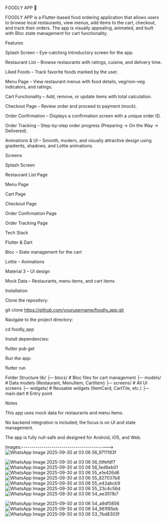 FOODLY APP 🍔

FOODLY APP is a Flutter-based food ordering application that allows users to browse local restaurants, view menus, add items to the cart, checkout, and track their orders. The app is visually appealing, animated, and built with Bloc state management for cart functionality.

Features

Splash Screen – Eye-catching introductory screen for the app.

Restaurant List – Browse restaurants with ratings, cuisine, and delivery time.

Liked Foods – Track favorite foods marked by the user.

Menu Page – View restaurant menus with food details, veg/non-veg indicators, and ratings.

Cart Functionality – Add, remove, or update items with total calculation.

Checkout Page – Review order and proceed to payment (mock).

Order Confirmation – Displays a confirmation screen with a unique order ID.

Order Tracking – Step-by-step order progress (Preparing → On the Way → Delivered).

Animations & UI – Smooth, modern, and visually attractive design using gradients, shadows, and Lottie animations.

Screens

Splash Screen

Restaurant List Page

Menu Page

Cart Page

Checkout Page

Order Confirmation Page

Order Tracking Page

Tech Stack

Flutter & Dart

Bloc – State management for the cart

Lottie – Animations

Material 3 – UI design

Mock Data – Restaurants, menu items, and cart items

Installation

Clone the repository:

git clone https://github.com/yourusername/foodly_app.git


Navigate to the project directory:

cd foodly_app


Install dependencies:

flutter pub get


Run the app:

flutter run

Folder Structure
lib/
 ├─ blocs/                 # Bloc files for cart management
 ├─ models/                # Data models (Restaurant, MenuItem, CartItem)
 ├─ screens/               # All UI screens
 ├─ widgets/               # Reusable widgets (ItemCard, CartTile, etc.)
 ├─ main.dart              # Entry point

Notes

This app uses mock data for restaurants and menu items.

No backend integration is included; the focus is on UI and state management.

The app is fully null-safe and designed for Android, iOS, and Web.

Images:------------------------------------------->
![WhatsApp Image 2025-09-30 at 03 06 56_9711193f](https://github.com/user-attachments/assets/10a84b8c-d2cc-4a5f-a3a6-9deed312b79d)


![WhatsApp Image 2025-09-30 at 03 06 56_fdfefdf7](https://github.com/user-attachments/assets/326ae8e0-0b59-43c5-ae12-e49866051714)
![WhatsApp Image 2025-09-30 at 03 06 56_1ed6eb01](https://github.com/user-attachments/assets/7a9449a0-b9eb-466f-be2d-13ee40369f66)
![WhatsApp Image 2025-09-30 at 03 06 55_e1e426d6](https://github.com/user-attachments/assets/ac1836d3-c0a6-4b17-98d0-3e6df9b24a81)
![WhatsApp Image 2025-09-30 at 03 06 55_827037b8](https://github.com/user-attachments/assets/b754b322-1af5-471f-b6df-4479b870d1a2)
![WhatsApp Image 2025-09-30 at 03 06 55_e42abcb9](https://github.com/user-attachments/assets/bfd3e122-f685-4bd8-8204-e615ac700aeb)
![WhatsApp Image 2025-09-30 at 03 06 55_23c4c56d](https://github.com/user-attachments/assets/0c19d625-3a3d-4fe1-b1a4-c19b6dbd5e95)
![WhatsApp Image 2025-09-30 at 03 06 54_ee3511b7](https://github.com/user-attachments/assets/26eb6bf0-bd47-49b3-a940-af4879716b10)

![WhatsApp Image 2025-09-30 at 03 06 54_a9df5856](https://github.com/user-attachments/assets/d08efee5-57f2-4de6-8b13-8e9fe7cf231e)
![WhatsApp Image 2025-09-30 at 03 06 54_981f85eb](https://github.com/user-attachments/assets/8684ccab-bfa7-4544-a3a0-0a3f420dac68)
![WhatsApp Image 2025-09-30 at 03 06 53_7bd8303f](https://github.com/user-attachments/assets/ee758f7d-4833-4a98-9341-918a930a74df)
